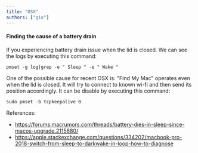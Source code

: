 ```yaml
---
title: "OSX"
authors: ["gio"]
---
```


#### Finding the cause of a battery drain

If you experiencing battery drain issue when the lid is closed. We can see the logs by executing this command:

```
pmset -g log|grep -e " Sleep " -e " Wake "
```

One of the possible cause for recent OSX is: "Find My Mac" operates even when the lid is closed. It will try to connect to known wi-fi and then send its position accordingly. It can be disable by executing this command:

```
sudo pmset -b tcpkeepalive 0
```

References:
- https://forums.macrumors.com/threads/battery-dies-in-sleep-since-macos-upgrade.2115680/
- https://apple.stackexchange.com/questions/334202/macbook-pro-2018-switch-from-sleep-to-darkwake-in-loop-how-to-diagnose
